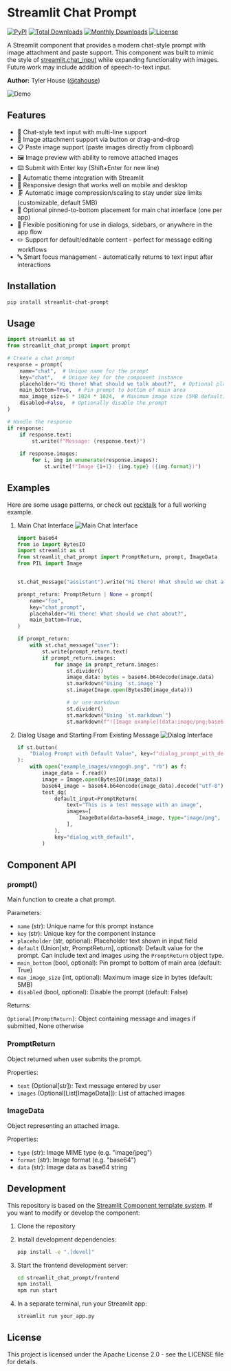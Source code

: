 
# Streamlit Chat Prompt

[![PyPI](https://img.shields.io/pypi/v/streamlit-chat-prompt)](https://pypi.org/project/streamlit-chat-prompt/)
[![Total Downloads](https://static.pepy.tech/badge/streamlit-chat-prompt)](https://pepy.tech/project/streamlit-chat-prompt)
[![Monthly Downloads](https://img.shields.io/pypi/dm/streamlit-chat-prompt)](https://pypi.org/project/streamlit-chat-prompt/)
[![License](https://img.shields.io/badge/License-Apache%202.0-blue.svg)](LICENSE)

A Streamlit component that provides a modern chat-style prompt with image attachment and paste support. This component was built to mimic the style of [streamlit.chat_input](https://docs.streamlit.io/develop/api-reference/chat/st.chat_input) while expanding functionality with images. Future work may include addition of speech-to-text input.

**Author:** Tyler House ([@tahouse](https://github.com/tahouse))

![Demo](https://raw.githubusercontent.com/tahouse/streamlit-chat-prompt/main/docs/demo.gif)

## Features

- 📝 Chat-style text input with multi-line support
- 📎 Image attachment support via button or drag-and-drop
- 📋 Paste image support (paste images directly from clipboard)
- 🖼️ Image preview with ability to remove attached images
- ⌨️ Submit with Enter key (Shift+Enter for new line)
- 🎨 Automatic theme integration with Streamlit
- 📱 Responsive design that works well on mobile and desktop
- 🗜️ Automatic image compression/scaling to stay under size limits (customizable, default 5MB)
- 📌 Optional pinned-to-bottom placement for main chat interface (one per app)
- 🔄 Flexible positioning for use in dialogs, sidebars, or anywhere in the app flow
- ✏️ Support for default/editable content - perfect for message editing workflows
- 🔤 Smart focus management - automatically returns to text input after interactions

## Installation

```bash
pip install streamlit-chat-prompt
```

## Usage

```python
import streamlit as st
from streamlit_chat_prompt import prompt

# Create a chat prompt
response = prompt(
    name="chat",  # Unique name for the prompt
    key="chat",   # Unique key for the component instance
    placeholder="Hi there! What should we talk about?",  # Optional placeholder text
    main_bottom=True,  # Pin prompt to bottom of main area
    max_image_size=5 * 1024 * 1024,  # Maximum image size (5MB default)
    disabled=False,  # Optionally disable the prompt
)

# Handle the response
if response:
    if response.text:
        st.write(f"Message: {response.text}")
    
    if response.images:
        for i, img in enumerate(response.images):
            st.write(f"Image {i+1}: {img.type} ({img.format})")
```

## Examples

Here are some usage patterns, or check out [rocktalk](https://github.com/tahouse/rocktalk) for a full working example.

1. Main Chat Interface ![Main Chat Interface](https://raw.githubusercontent.com/tahouse/streamlit-chat-prompt/main/docs/main-chat.png)

    ```python
    import base64
    from io import BytesIO
    import streamlit as st
    from streamlit_chat_prompt import PromptReturn, prompt, ImageData
    from PIL import Image


    st.chat_message("assistant").write("Hi there! What should we chat about?")

    prompt_return: PromptReturn | None = prompt(
        name="foo",
        key="chat_prompt",
        placeholder="Hi there! What should we chat about?",
        main_bottom=True,
    )

    if prompt_return:
        with st.chat_message("user"):
            st.write(prompt_return.text)
            if prompt_return.images:
                for image in prompt_return.images:
                    st.divider()
                    image_data: bytes = base64.b64decode(image.data)
                    st.markdown("Using `st.image`")
                    st.image(Image.open(BytesIO(image_data)))

                    # or use markdown
                    st.divider()
                    st.markdown("Using `st.markdown`")
                    st.markdown(f"![Image example](data:image/png;base64,{image.data})")

    ```

2. Dialog Usage and Starting From Existing Message ![Dialog Interface](https://raw.githubusercontent.com/tahouse/streamlit-chat-prompt/main/docs/dialog.png)

    ```python
    if st.button(
        "Dialog Prompt with Default Value", key=f"dialog_prompt_with_default_button"
    ):
        with open("example_images/vangogh.png", "rb") as f:
            image_data = f.read()
            image = Image.open(BytesIO(image_data))
            base64_image = base64.b64encode(image_data).decode("utf-8")
            test_dg(
                default_input=PromptReturn(
                    text="This is a test message with an image",
                    images=[
                        ImageData(data=base64_image, type="image/png", format="base64")
                    ],
                ),
                key="dialog_with_default",
            )
    ```

## Component API

### prompt()

Main function to create a chat prompt.

Parameters:

- `name` (str): Unique name for this prompt instance
- `key` (str): Unique key for the component instance
- `placeholder` (str, optional): Placeholder text shown in input field
- `default` (Union[str, PromptReturn], optional): Default value for the prompt. Can include text and images using the `PromptReturn` object type.
- `main_bottom` (bool, optional): Pin prompt to bottom of main area (default: True)
- `max_image_size` (int, optional): Maximum image size in bytes (default: 5MB)
- `disabled` (bool, optional): Disable the prompt (default: False)

Returns:

`Optional[PromptReturn]`: Object containing message and images if submitted, None otherwise

### PromptReturn

Object returned when user submits the prompt.

Properties:

- `text` (Optional[str]): Text message entered by user
- `images` (Optional[List[ImageData]]): List of attached images

### ImageData

Object representing an attached image.

Properties:

- `type` (str): Image MIME type (e.g. "image/jpeg")
- `format` (str): Image format (e.g. "base64")
- `data` (str): Image data as base64 string

## Development

This repository is based on the [Streamlit Component template system](https://github.com/streamlit/component-template). If you want to modify or develop the component:

1. Clone the repository
2. Install development dependencies:

    ```sh
    pip install -e ".[devel]"
    ```

3. Start the frontend development server:

    ```sh
    cd streamlit_chat_prompt/frontend
    npm install
    npm run start
    ```

4. In a separate terminal, run your Streamlit app:

    ```sh
    streamlit run your_app.py
    ```

## License

This project is licensed under the Apache License 2.0 - see the LICENSE file for details.
